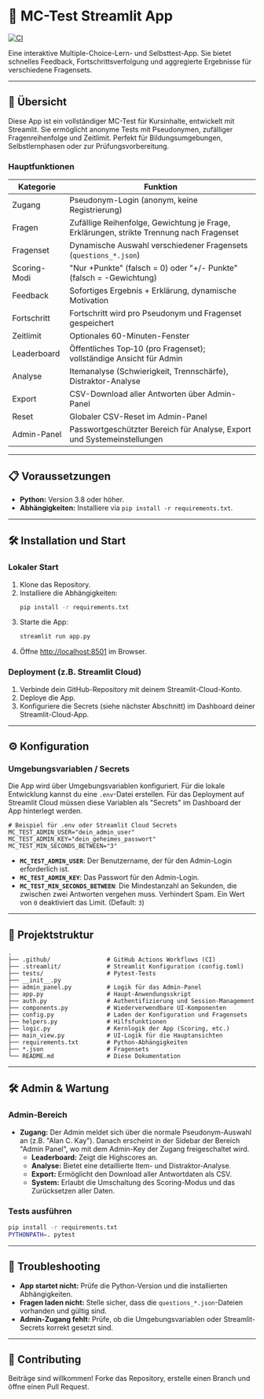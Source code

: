 # 📝 MC-Test Streamlit App

[![CI](https://github.com/kqc-real/streamlit/actions/workflows/ci.yml/badge.svg?branch=main)](https://github.com/kqc-real/streamlit/actions/workflows/ci.yml)

Eine interaktive Multiple-Choice-Lern- und Selbsttest-App.
Sie bietet schnelles Feedback, Fortschrittsverfolgung und aggregierte Ergebnisse
für verschiedene Fragensets.

---

## 🚀 Übersicht

Diese App ist ein vollständiger MC-Test für Kursinhalte, entwickelt mit Streamlit.
Sie ermöglicht anonyme Tests mit Pseudonymen, zufälliger Fragenreihenfolge und Zeitlimit.
Perfekt für Bildungsumgebungen, Selbstlernphasen oder zur Prüfungsvorbereitung.

### Hauptfunktionen

| Kategorie      | Funktion                                                                                      |
|---------------|-----------------------------------------------------------------------------------------------|
| Zugang        | Pseudonym-Login (anonym, keine Registrierung)                                                 |
| Fragen        | Zufällige Reihenfolge, Gewichtung je Frage, Erklärungen, strikte Trennung nach Fragenset      |
| Fragenset     | Dynamische Auswahl verschiedener Fragensets (`questions_*.json`)                               |
| Scoring-Modi  | "Nur +Punkte" (falsch = 0) oder "+/- Punkte" (falsch = -Gewichtung)                            |
| Feedback      | Sofortiges Ergebnis + Erklärung, dynamische Motivation                                        |
| Fortschritt   | Fortschritt wird pro Pseudonym und Fragenset gespeichert                                      |
| Zeitlimit     | Optionales 60-Minuten-Fenster                                                                 |
| Leaderboard   | Öffentliches Top‑10 (pro Fragenset); vollständige Ansicht für Admin                           |
| Analyse       | Itemanalyse (Schwierigkeit, Trennschärfe), Distraktor-Analyse                                 |
| Export        | CSV-Download aller Antworten über Admin-Panel                                                 |
| Reset         | Globaler CSV-Reset im Admin-Panel                                                             |
| Admin-Panel   | Passwortgeschützter Bereich für Analyse, Export und Systemeinstellungen                       |

---

## 📋 Voraussetzungen

- **Python:** Version 3.8 oder höher.
- **Abhängigkeiten:** Installiere via `pip install -r requirements.txt`.

---

## 🛠️ Installation und Start

### Lokaler Start

1.  Klone das Repository.
2.  Installiere die Abhängigkeiten:
    ```bash
    pip install -r requirements.txt
    ```
3.  Starte die App:
    ```bash
    streamlit run app.py
    ```
4.  Öffne [http://localhost:8501](http://localhost:8501) im Browser.

### Deployment (z.B. Streamlit Cloud)

1.  Verbinde dein GitHub-Repository mit deinem Streamlit-Cloud-Konto.
2.  Deploye die App.
3.  Konfiguriere die Secrets (siehe nächster Abschnitt) im Dashboard deiner Streamlit-Cloud-App.

---

## ⚙️ Konfiguration

### Umgebungsvariablen / Secrets

Die App wird über Umgebungsvariablen konfiguriert. Für die lokale Entwicklung kannst du eine `.env`-Datei erstellen. Für das Deployment auf Streamlit Cloud müssen diese Variablen als "Secrets" im Dashboard der App hinterlegt werden.

```env
# Beispiel für .env oder Streamlit Cloud Secrets
MC_TEST_ADMIN_USER="dein_admin_user"
MC_TEST_ADMIN_KEY="dein_geheimes_passwort"
MC_TEST_MIN_SECONDS_BETWEEN="3"
```

- **`MC_TEST_ADMIN_USER`**: Der Benutzername, der für den Admin-Login erforderlich ist.
- **`MC_TEST_ADMIN_KEY`**: Das Passwort für den Admin-Login.
- **`MC_TEST_MIN_SECONDS_BETWEEN`**: Die Mindestanzahl an Sekunden, die zwischen zwei Antworten vergehen muss. Verhindert Spam. Ein Wert von `0` deaktiviert das Limit. (Default: `3`)

---

## 📁 Projektstruktur

```
.
├── .github/                # GitHub Actions Workflows (CI)
├── .streamlit/             # Streamlit Konfiguration (config.toml)
├── tests/                  # Pytest-Tests
├── __init__.py
├── admin_panel.py          # Logik für das Admin-Panel
├── app.py                  # Haupt-Anwendungsskript
├── auth.py                 # Authentifizierung und Session-Management
├── components.py           # Wiederverwendbare UI-Komponenten
├── config.py               # Laden der Konfiguration und Fragensets
├── helpers.py              # Hilfsfunktionen
├── logic.py                # Kernlogik der App (Scoring, etc.)
├── main_view.py            # UI-Logik für die Hauptansichten
├── requirements.txt        # Python-Abhängigkeiten
├── *.json                  # Fragensets
└── README.md               # Diese Dokumentation
```

---

## 🛠️ Admin & Wartung

### Admin-Bereich

- **Zugang:** Der Admin meldet sich über die normale Pseudonym-Auswahl an (z.B. "Alan C. Kay"). Danach erscheint in der Sidebar der Bereich "Admin Panel", wo mit dem Admin-Key der Zugang freigeschaltet wird.
    -   **Leaderboard:** Zeigt die Highscores an.
    -   **Analyse:** Bietet eine detaillierte Item- und Distraktor-Analyse.
    -   **Export:** Ermöglicht den Download aller Antwortdaten als CSV.
    -   **System:** Erlaubt die Umschaltung des Scoring-Modus und das Zurücksetzen aller Daten.

### Tests ausführen

```bash
pip install -r requirements.txt
PYTHONPATH=. pytest
```

---

## 🐛 Troubleshooting

-   **App startet nicht:** Prüfe die Python-Version und die installierten Abhängigkeiten.
-   **Fragen laden nicht:** Stelle sicher, dass die `questions_*.json`-Dateien vorhanden und gültig sind.
-   **Admin-Zugang fehlt:** Prüfe, ob die Umgebungsvariablen oder Streamlit-Secrets korrekt gesetzt sind.

---

## 🤝 Contributing

Beiträge sind willkommen! Forke das Repository, erstelle einen Branch und öffne einen Pull Request.
